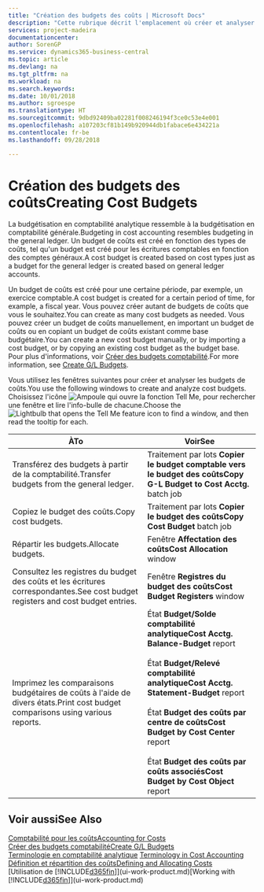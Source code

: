 ```yaml
---
title: "Création des budgets des coûts | Microsoft Docs"
description: "Cette rubrique décrit l'emplacement où créer et analyser les budgets des coûts."
services: project-madeira
documentationcenter: 
author: SorenGP
ms.service: dynamics365-business-central
ms.topic: article
ms.devlang: na
ms.tgt_pltfrm: na
ms.workload: na
ms.search.keywords: 
ms.date: 10/01/2018
ms.author: sgroespe
ms.translationtype: HT
ms.sourcegitcommit: 9dbd92409ba02281f008246194f3ce0c53e4e001
ms.openlocfilehash: a107203cf81b149b920944db1fabace6e434221a
ms.contentlocale: fr-be
ms.lasthandoff: 09/28/2018

---
```

# <a name="creating-cost-budgets"></a><span data-ttu-id="65c20-103">Création des budgets des coûts</span><span class="sxs-lookup"><span data-stu-id="65c20-103">Creating Cost Budgets</span></span>
<span data-ttu-id="65c20-104">La budgétisation en comptabilité analytique ressemble à la budgétisation en comptabilité générale.</span><span class="sxs-lookup"><span data-stu-id="65c20-104">Budgeting in cost accounting resembles budgeting in the general ledger.</span></span> <span data-ttu-id="65c20-105">Un budget de coûts est créé en fonction des types de coûts, tel qu'un budget est créé pour les écritures comptables en fonction des comptes généraux.</span><span class="sxs-lookup"><span data-stu-id="65c20-105">A cost budget is created based on cost types just as a budget for the general ledger is created based on general ledger accounts.</span></span>  

<span data-ttu-id="65c20-106">Un budget de coûts est créé pour une certaine période, par exemple, un exercice comptable.</span><span class="sxs-lookup"><span data-stu-id="65c20-106">A cost budget is created for a certain period of time, for example, a fiscal year.</span></span> <span data-ttu-id="65c20-107">Vous pouvez créer autant de budgets de coûts que vous le souhaitez.</span><span class="sxs-lookup"><span data-stu-id="65c20-107">You can create as many cost budgets as needed.</span></span> <span data-ttu-id="65c20-108">Vous pouvez créer un budget de coûts manuellement, en important un budget de coûts ou en copiant un budget de coûts existant comme base budgétaire.</span><span class="sxs-lookup"><span data-stu-id="65c20-108">You can create a new cost budget manually, or by importing a cost budget, or by copying an existing cost budget as the budget base.</span></span> <span data-ttu-id="65c20-109">Pour plus d'informations, voir [Créer des budgets comptabilité](finance-how-create-budgets.md).</span><span class="sxs-lookup"><span data-stu-id="65c20-109">For more information, see [Create G/L Budgets](finance-how-create-budgets.md).</span></span>

<span data-ttu-id="65c20-110">Vous utilisez les fenêtres suivantes pour créer et analyser les budgets de coûts.</span><span class="sxs-lookup"><span data-stu-id="65c20-110">You use the following windows to create and analyze cost budgets.</span></span> <span data-ttu-id="65c20-111">Choisissez l'icône ![Ampoule qui ouvre la fonction Tell Me](media/ui-search/search_small.png "Dites-moi ce que vous voulez faire"), pour rechercher une fenêtre et lire l'info-bulle de chacune.</span><span class="sxs-lookup"><span data-stu-id="65c20-111">Choose the ![Lightbulb that opens the Tell Me feature](media/ui-search/search_small.png "Tell me what you want to do") icon to find a window, and then read the tooltip for each.</span></span>

|<span data-ttu-id="65c20-112">À</span><span class="sxs-lookup"><span data-stu-id="65c20-112">To</span></span>|<span data-ttu-id="65c20-113">Voir</span><span class="sxs-lookup"><span data-stu-id="65c20-113">See</span></span>|  
|--------|---------|  
|<span data-ttu-id="65c20-114">Transférez des budgets à partir de la comptabilité.</span><span class="sxs-lookup"><span data-stu-id="65c20-114">Transfer budgets from the general ledger.</span></span>|<span data-ttu-id="65c20-115">Traitement par lots **Copier le budget comptable vers le budget des coûts**</span><span class="sxs-lookup"><span data-stu-id="65c20-115">**Copy G-L Budget to Cost Acctg.** batch job</span></span>|  
|<span data-ttu-id="65c20-116">Copiez le budget des coûts.</span><span class="sxs-lookup"><span data-stu-id="65c20-116">Copy cost budgets.</span></span>|<span data-ttu-id="65c20-117">Traitement par lots **Copier le budget des coûts**</span><span class="sxs-lookup"><span data-stu-id="65c20-117">**Copy Cost Budget** batch job</span></span>|  
|<span data-ttu-id="65c20-118">Répartir les budgets.</span><span class="sxs-lookup"><span data-stu-id="65c20-118">Allocate budgets.</span></span>|<span data-ttu-id="65c20-119">Fenêtre **Affectation des coûts**</span><span class="sxs-lookup"><span data-stu-id="65c20-119">**Cost Allocation** window</span></span>|  
|<span data-ttu-id="65c20-120">Consultez les registres du budget des coûts et les écritures correspondantes.</span><span class="sxs-lookup"><span data-stu-id="65c20-120">See cost budget registers and cost budget entries.</span></span>|<span data-ttu-id="65c20-121">Fenêtre **Registres du budget des coûts**</span><span class="sxs-lookup"><span data-stu-id="65c20-121">**Cost Budget Registers** window</span></span>|  
|<span data-ttu-id="65c20-122">Imprimez les comparaisons budgétaires de coûts à l'aide de divers états.</span><span class="sxs-lookup"><span data-stu-id="65c20-122">Print cost budget comparisons using various reports.</span></span>|<span data-ttu-id="65c20-123">État **Budget/Solde comptabilité analytique**</span><span class="sxs-lookup"><span data-stu-id="65c20-123">**Cost Acctg. Balance-Budget** report</span></span><br /><br /> <span data-ttu-id="65c20-124">État **Budget/Relevé comptabilité analytique**</span><span class="sxs-lookup"><span data-stu-id="65c20-124">**Cost Acctg. Statement-Budget** report</span></span><br /><br /> <span data-ttu-id="65c20-125">État **Budget des coûts par centre de coûts**</span><span class="sxs-lookup"><span data-stu-id="65c20-125">**Cost Budget by Cost Center** report</span></span><br /><br /> <span data-ttu-id="65c20-126">État **Budget des coûts par coûts associés**</span><span class="sxs-lookup"><span data-stu-id="65c20-126">**Cost Budget by Cost Object** report</span></span>|  

## <a name="see-also"></a><span data-ttu-id="65c20-127">Voir aussi</span><span class="sxs-lookup"><span data-stu-id="65c20-127">See Also</span></span>  
[<span data-ttu-id="65c20-128">Comptabilité pour les coûts</span><span class="sxs-lookup"><span data-stu-id="65c20-128">Accounting for Costs</span></span>](finance-manage-cost-accounting.md)  
[<span data-ttu-id="65c20-129">Créer des budgets comptabilité</span><span class="sxs-lookup"><span data-stu-id="65c20-129">Create G/L Budgets</span></span>](finance-how-create-budgets.md)  
<span data-ttu-id="65c20-130">[Terminologie en comptabilité analytique](finance-terminology-in-cost-accounting.md) </span><span class="sxs-lookup"><span data-stu-id="65c20-130">[Terminology in Cost Accounting](finance-terminology-in-cost-accounting.md) </span></span>  
[<span data-ttu-id="65c20-131">Définition et répartition des coûts</span><span class="sxs-lookup"><span data-stu-id="65c20-131">Defining and Allocating Costs</span></span>](finance-define-and-allocate-costs.md)  
<span data-ttu-id="65c20-132">[Utilisation de [!INCLUDE[d365fin](includes/d365fin_md.md)]](ui-work-product.md)</span><span class="sxs-lookup"><span data-stu-id="65c20-132">[Working with [!INCLUDE[d365fin](includes/d365fin_md.md)]](ui-work-product.md)</span></span>

